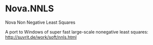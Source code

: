 # Nova.NNLS
Nova Non Negative Least Squares

A port to Windows of super fast large-scale nonegative least squares: http://suvrit.de/work/soft/nnls.html
